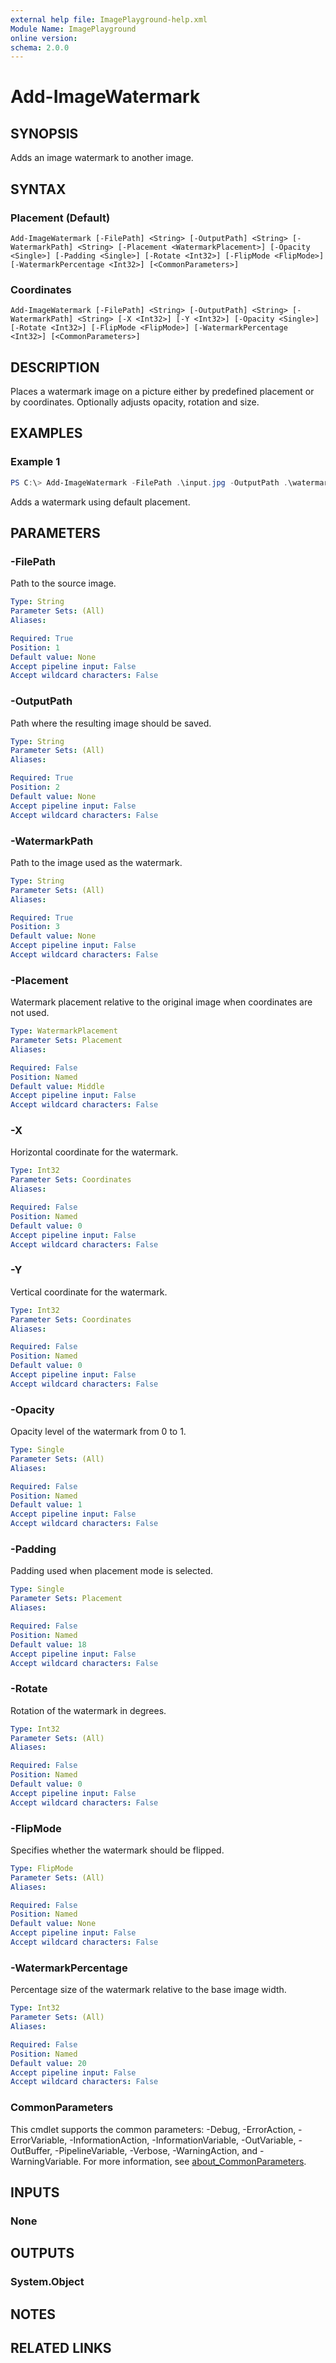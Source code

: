```yaml
---
external help file: ImagePlayground-help.xml
Module Name: ImagePlayground
online version:
schema: 2.0.0
---
```


# Add-ImageWatermark

## SYNOPSIS
Adds an image watermark to another image.

## SYNTAX

### Placement (Default)
```
Add-ImageWatermark [-FilePath] <String> [-OutputPath] <String> [-WatermarkPath] <String> [-Placement <WatermarkPlacement>] [-Opacity <Single>] [-Padding <Single>] [-Rotate <Int32>] [-FlipMode <FlipMode>] [-WatermarkPercentage <Int32>] [<CommonParameters>]
```

### Coordinates
```
Add-ImageWatermark [-FilePath] <String> [-OutputPath] <String> [-WatermarkPath] <String> [-X <Int32>] [-Y <Int32>] [-Opacity <Single>] [-Rotate <Int32>] [-FlipMode <FlipMode>] [-WatermarkPercentage <Int32>] [<CommonParameters>]
```

## DESCRIPTION
Places a watermark image on a picture either by predefined placement or by coordinates. Optionally adjusts opacity, rotation and size.

## EXAMPLES

### Example 1
```powershell
PS C:\> Add-ImageWatermark -FilePath .\input.jpg -OutputPath .\watermark.png -WatermarkPath .\logo.png
```
Adds a watermark using default placement.

## PARAMETERS

### -FilePath
Path to the source image.

```yaml
Type: String
Parameter Sets: (All)
Aliases:

Required: True
Position: 1
Default value: None
Accept pipeline input: False
Accept wildcard characters: False
```

### -OutputPath
Path where the resulting image should be saved.

```yaml
Type: String
Parameter Sets: (All)
Aliases:

Required: True
Position: 2
Default value: None
Accept pipeline input: False
Accept wildcard characters: False
```

### -WatermarkPath
Path to the image used as the watermark.

```yaml
Type: String
Parameter Sets: (All)
Aliases:

Required: True
Position: 3
Default value: None
Accept pipeline input: False
Accept wildcard characters: False
```

### -Placement
Watermark placement relative to the original image when coordinates are not used.

```yaml
Type: WatermarkPlacement
Parameter Sets: Placement
Aliases:

Required: False
Position: Named
Default value: Middle
Accept pipeline input: False
Accept wildcard characters: False
```

### -X
Horizontal coordinate for the watermark.

```yaml
Type: Int32
Parameter Sets: Coordinates
Aliases:

Required: False
Position: Named
Default value: 0
Accept pipeline input: False
Accept wildcard characters: False
```

### -Y
Vertical coordinate for the watermark.

```yaml
Type: Int32
Parameter Sets: Coordinates
Aliases:

Required: False
Position: Named
Default value: 0
Accept pipeline input: False
Accept wildcard characters: False
```

### -Opacity
Opacity level of the watermark from 0 to 1.

```yaml
Type: Single
Parameter Sets: (All)
Aliases:

Required: False
Position: Named
Default value: 1
Accept pipeline input: False
Accept wildcard characters: False
```

### -Padding
Padding used when placement mode is selected.

```yaml
Type: Single
Parameter Sets: Placement
Aliases:

Required: False
Position: Named
Default value: 18
Accept pipeline input: False
Accept wildcard characters: False
```

### -Rotate
Rotation of the watermark in degrees.

```yaml
Type: Int32
Parameter Sets: (All)
Aliases:

Required: False
Position: Named
Default value: 0
Accept pipeline input: False
Accept wildcard characters: False
```

### -FlipMode
Specifies whether the watermark should be flipped.

```yaml
Type: FlipMode
Parameter Sets: (All)
Aliases:

Required: False
Position: Named
Default value: None
Accept pipeline input: False
Accept wildcard characters: False
```

### -WatermarkPercentage
Percentage size of the watermark relative to the base image width.

```yaml
Type: Int32
Parameter Sets: (All)
Aliases:

Required: False
Position: Named
Default value: 20
Accept pipeline input: False
Accept wildcard characters: False
```

### CommonParameters
This cmdlet supports the common parameters: -Debug, -ErrorAction, -ErrorVariable, -InformationAction, -InformationVariable, -OutVariable, -OutBuffer, -PipelineVariable, -Verbose, -WarningAction, and -WarningVariable. For more information, see [about_CommonParameters](http://go.microsoft.com/fwlink/?LinkID=113216).

## INPUTS

### None

## OUTPUTS

### System.Object

## NOTES

## RELATED LINKS
